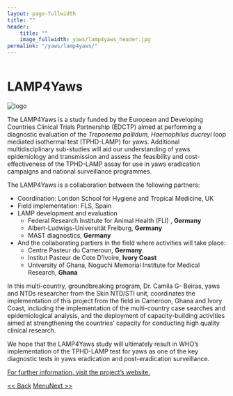 ```yaml
---
layout: page-fullwidth
title: ""
header:
    title: ""
    image_fullwidth: yaws/lamp4yaws_header.jpg
permalink: "/yaws/lamp4yaws/"
---
```


<div class="row t10">
	<div class="medium-8 columns b30">
		<h1>LAMP4Yaws</h1>
	</div>
	<div class="medium-4 columns b30">
		<img src="{{ site.urlimg }}/yaws/cure_yaws_logo.png" alt="logo">
	</div>
</div>

The LAMP4Yaws is a study funded by the European and Developing Countries Clinical Trials Partnership (EDCTP) aimed at performing a diagnostic evaluation of the *Treponema pallidum, Haemophilus ducreyi* loop mediated isothermal test (TPHD-LAMP) for yaws. Additional multidisciplinary sub-studies will aid our understanding of yaws epidemiology and transmission and assess the feasibility and cost-effectiveness of the TPHD-LAMP assay for use in yaws eradication campaigns and national surveillance programmes.



The LAMP4Yaws is a collaboration between the following partners:

* Coordination: London School for Hygiene and Tropical Medicine, UK
* Field implementation: FLS, Spain
* LAMP development and evaluation
  - Federal Research Institute for Animal Health (FLI) , **Germany**
  - Albert-Ludwigs-Universität Freiburg, **Germany**
  - MAST diagnostics, **Germany**
* And the collaborating partiers in the field where activities will take place:
  - Centre Pasteur du Cameroun, **Germany**.
  - Institut Pasteur de Cote D’Ivoire, **Ivory Coast**
  - University of Ghana, Noguchi Memorial Institute for Medical Research, **Ghana**



In this multi-country, groundbreaking program, Dr. Camila G- Beiras, yaws and NTDs researcher from the Skin NTD/STI unit,  coordinates the implementation of this project from the field in Cameroon, Ghana and Ivory Coast, including the implementation of the multi-country case searches and epidemiological analysis, and the deployment of capacity-building activities aimed at strengthening the countries’ capacity for conducting high quality clinical research.



We hope that the LAMP4Yaws study will ultimately result in WHO’s implementation of the TPHD-LAMP test for yaws as one of the key diagnostic tests in yaws eradication and post-eradication surveillance.



[For further information, visit the project’s website.](https://www.lshtm.ac.uk/research/centres-projects-groups/lamp4yaws)


<a class="button left r15 tiny radius" href="{{ site.url }}/yaws/documentary/"> << Back</a> <a class="button left r15 tiny radius" href="{{ site.url }}/yaws">Menu</a><a class="button left r15 tiny radius" href="{{ site.url }}/yaws/ulcers/">Next >> </a>
